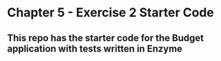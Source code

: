 # Chapter 5 - Exercise 2 Starter Code

## This repo has the starter code for the Budget application with tests written in Enzyme
